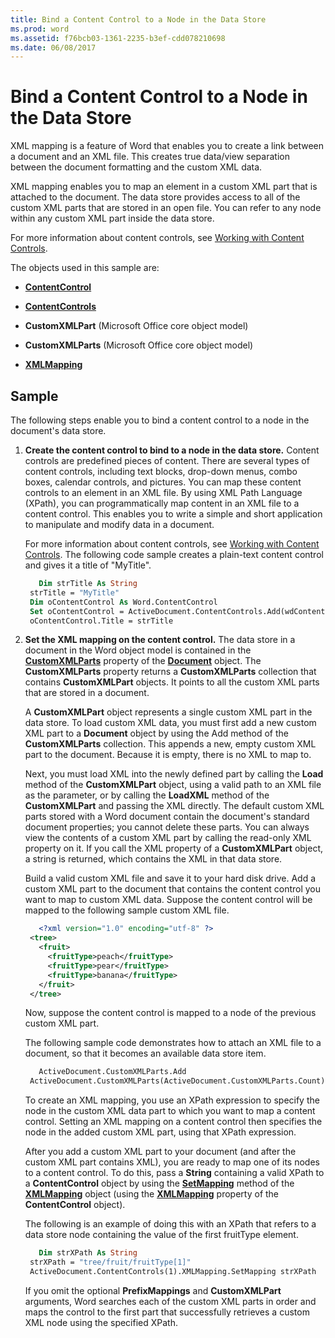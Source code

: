 ```yaml
---
title: Bind a Content Control to a Node in the Data Store
ms.prod: word
ms.assetid: f76bcb03-1361-2235-b3ef-cdd078210698
ms.date: 06/08/2017
---
```



# Bind a Content Control to a Node in the Data Store

XML mapping is a feature of Word that enables you to create a link between a document and an XML file. This creates true data/view separation between the document formatting and the custom XML data.

XML mapping enables you to map an element in a custom XML part that is attached to the document. The data store provides access to all of the custom XML parts that are stored in an open file. You can refer to any node within any custom XML part inside the data store.

For more information about content controls, see  [Working with Content Controls](../Working-with-Word/working-with-content-controls.md).

The objects used in this sample are:

- **[ContentControl](../../../api/Word.ContentControl.md)**
    
- **[ContentControls](../../../api/Word.ContentControls.md)**
    
- **CustomXMLPart** (Microsoft Office core object model)
    
- **CustomXMLParts** (Microsoft Office core object model)
    
- **[XMLMapping](../../../api/Word.XMLMapping.md)**
    

## Sample

The following steps enable you to bind a content control to a node in the document's data store.

1. **Create the content control to bind to a node in the data store.** Content controls are predefined pieces of content. There are several types of content controls, including text blocks, drop-down menus, combo boxes, calendar controls, and pictures. You can map these content controls to an element in an XML file. By using XML Path Language (XPath), you can programmatically map content in an XML file to a content control. This enables you to write a simple and short application to manipulate and modify data in a document. 

   For more information about content controls, see  [Working with Content Controls](../Working-with-Word/working-with-content-controls.md). The following code sample creates a plain-text content control and gives it a title of "MyTitle".
    
   ```vb
      Dim strTitle As String 
    strTitle = "MyTitle" 
    Dim oContentControl As Word.ContentControl 
    Set oContentControl = ActiveDocument.ContentControls.Add(wdContentControlText) 
    oContentControl.Title = strTitle
   ```

2. **Set the XML mapping on the content control.** The data store in a document in the Word object model is contained in the **[CustomXMLParts](../../../api/Word.Document.CustomXMLParts.md)** property of the **[Document](../../../api/Word.Document.md)** object. The **CustomXMLParts** property returns a **CustomXMLParts** collection that contains **CustomXMLPart** objects. It points to all the custom XML parts that are stored in a document. 

   A **CustomXMLPart** object represents a single custom XML part in the data store. To load custom XML data, you must first add a new custom XML part to a **Document** object by using the Add method of the **CustomXMLParts** collection. This appends a new, empty custom XML part to the document. Because it is empty, there is no XML to map to. 
  
   Next, you must load XML into the newly defined part by calling the **Load** method of the **CustomXMLPart** object, using a valid path to an XML file as the parameter, or by calling the **LoadXML** method of the **CustomXMLPart** and passing the XML directly. The default custom XML parts stored with a Word document contain the document's standard document properties; you cannot delete these parts. You can always view the contents of a custom XML part by calling the read-only XML property on it. If you call the XML property of a **CustomXMLPart** object, a string is returned, which contains the XML in that data store. 
  
   Build a valid custom XML file and save it to your hard disk drive. Add a custom XML part to the document that contains the content control you want to map to custom XML data. Suppose the content control will be mapped to the following sample custom XML file.
    
   ```xml
      <?xml version="1.0" encoding="utf-8" ?>
    <tree>
      <fruit>
        <fruitType>peach</fruitType>
        <fruitType>pear</fruitType>
        <fruitType>banana</fruitType>
      </fruit>
    </tree>

   ```

   Now, suppose the content control is mapped to a <fruitType> node of the previous custom XML part. 
    
   The following sample code demonstrates how to attach an XML file to a document, so that it becomes an available data store item. 
    
   ```vb
      ActiveDocument.CustomXMLParts.Add
    ActiveDocument.CustomXMLParts(ActiveDocument.CustomXMLParts.Count).Load ("c:\mySampleCustomXMLFile.xml")

   ```

   To create an XML mapping, you use an XPath expression to specify the node in the custom XML data part to which you want to map a content control. Setting an XML mapping on a content control then specifies the node in the added custom XML part, using that XPath expression. 
   
   After you add a custom XML part to your document (and after the custom XML part contains XML), you are ready to map one of its nodes to a content control. To do this, pass a **String** containing a valid XPath to a **ContentControl** object by using the **[SetMapping](../../../api/Word.XMLMapping.SetMapping.md)** method of the **[XMLMapping](../../../api/Word.XMLMapping.md)** object (using the **[XMLMapping](../../../api/Word.ContentControl.XMLMapping.md)** property of the **ContentControl** object). 
   
   The following is an example of doing this with an XPath that refers to a data store node containing the value of the first fruitType element.
    
   ```vb
      Dim strXPath As String 
    strXPath = "tree/fruit/fruitType[1]" 
    ActiveDocument.ContentControls(1).XMLMapping.SetMapping strXPath 

   ```

   If you omit the optional **PrefixMappings** and **CustomXMLPart** arguments, Word searches each of the custom XML parts in order and maps the control to the first part that successfully retrieves a custom XML node using the specified XPath.


